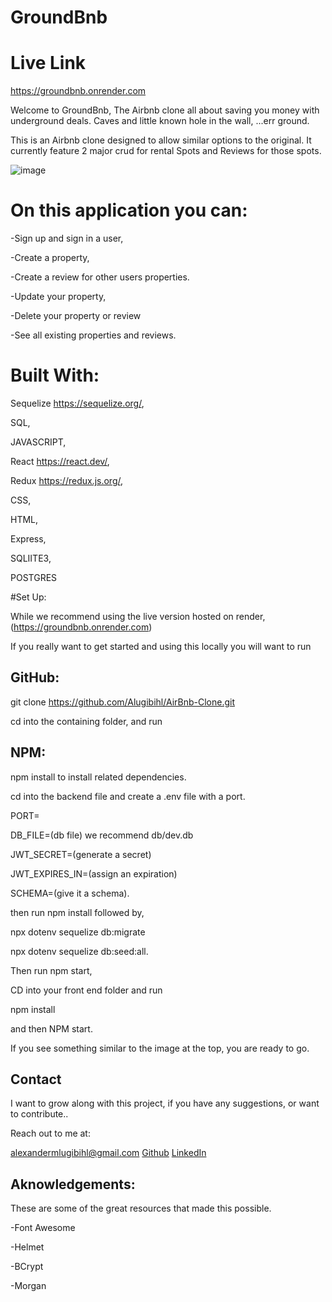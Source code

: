 # GroundBnb

# Live Link
https://groundbnb.onrender.com

Welcome to GroundBnb, The Airbnb clone all about saving you money with underground deals. Caves and little known hole in the wall, ...err ground.

This is an Airbnb clone designed to allow similar options to the original. It currently feature 2 major crud for rental Spots and Reviews for those spots.

![image](https://user-images.githubusercontent.com/111261195/232141810-3d3b3a86-0615-4304-98fa-1aa71bc0a8c9.png)

# On this application you can:

-Sign up and sign in a user,

-Create a property,

-Create a review for other users properties.

-Update your property,

-Delete your property or review

-See all existing properties and reviews.


# Built With:

Sequelize https://sequelize.org/,

SQL,

JAVASCRIPT,

React https://react.dev/,

Redux https://redux.js.org/,

CSS,

HTML,

Express,

SQLIITE3,

POSTGRES

#Set Up:

While we recommend using the live version hosted on render, (https://groundbnb.onrender.com)

If you really want to get started and using this locally you will want to run

## GitHub:

git clone https://github.com/Alugibihl/AirBnb-Clone.git

cd into the containing folder, and run

## NPM:

npm install to install related dependencies.

cd into the backend file and create a .env file with a port.

PORT=<your port>
  
DB_FILE=(db file) we recommend db/dev.db
  
JWT_SECRET=(generate a secret)
  
JWT_EXPIRES_IN=(assign an expiration)
  
SCHEMA=(give it a schema).
  
then run npm install followed by,
  
npx dotenv sequelize db:migrate
  
npx dotenv sequelize db:seed:all.
  
Then run npm start,

CD into your front end folder and run
  
npm install
  
and then NPM start.
  
If you see something similar to the image at the top, you are ready to go.

  
## Contact

I want to grow along with this project, if you have any suggestions, or want to contribute..

Reach out to me at:

alexandermlugibihl@gmail.com
  <a href="https://github.com/Alugibihl">Github</a>
  <a href="https://www.linkedin.com/in/alexander-lugibihl/">LinkedIn</a>

## Aknowledgements:

These are some of the great resources that made this possible.

-Font Awesome
  
-Helmet
  
-BCrypt
  
-Morgan
